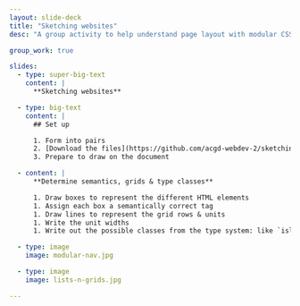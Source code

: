 ```yaml
---
layout: slide-deck
title: "Sketching websites"
desc: "A group activity to help understand page layout with modular CSS by sketching the pieces on paper."

group_work: true

slides:
  - type: super-big-text
    content: |
      **Sketching websites**

  - type: big-text
    content: |
      ## Set up

      1. Form into pairs
      2. [Download the files](https://github.com/acgd-webdev-2/sketching-websites/archive/gh-pages.zip)
      3. Prepare to draw on the document

  - content: |
      **Determine semantics, grids & type classes**

      1. Draw boxes to represent the different HTML elements
      1. Assign each box a semantically correct tag
      1. Draw lines to represent the grid rows & units
      1. Write the unit widths
      1. Write out the possible classes from the type system: like `island`, `gutter`, `pad`, `push`, etc.

  - type: image
    image: modular-nav.jpg

  - type: image
    image: lists-n-grids.jpg

---
```


